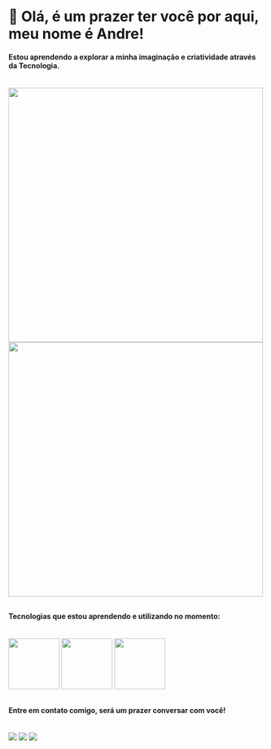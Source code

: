 <h1>🖖 Olá, é um prazer ter você por aqui, meu nome é Andre!</h1>
  <div>
  <h4>Estou aprendendo a explorar a minha imaginação e criatividade através da Tecnologia.</h4>
  </div><br>  
  <div>
  <a href="https://linktr.ee/andreapalhares">
  <img width="500px" src="https://github-readme-stats.vercel.app/api?username=andrepalhares011&show_icons=true&theme=tokyonight&include_all_commits=true&count_private=true"/>
  <img width="500px" src="https://github-readme-stats.vercel.app/api/top-langs/?username=andrepalhares011&layout=compact&langs_count=7&theme=tokyonight"/>
  </a>
</div>
  
  ##
  
  <h4>Tecnologias que estou aprendendo e utilizando no momento:</h4>
  <div style="display: inline_block"><br>
  <img width="100px" src="https://cdn.jsdelivr.net/gh/devicons/devicon/icons/html5/html5-original.svg"/>
  <img width="100px" src="https://cdn.jsdelivr.net/gh/devicons/devicon/icons/css3/css3-original.svg"/>
  <img width="100px" src="https://cdn.jsdelivr.net/gh/devicons/devicon/icons/javascript/javascript-original.svg"/>
</div>

##

<h4>Entre em contato comigo, será um prazer conversar com você!</h4>
<div style="display: inline_block"><br>
    <a href="https://www.linkedin.com/in/andrepalhares011/"><img src="https://img.shields.io/badge/-LinkedIn-%230077B5?style=for-the-badge&logo=linkedin&logoColor=white"></a>
  <a href="mailto:andrepalhares011@gmail.com"><img src="https://img.shields.io/badge/Gmail-D14836?style=for-the-badge&logo=gmail&logoColor=white"></a>
  <a href="https://www.instagram.com/hustler011_/"><img src="https://img.shields.io/badge/Instagram-E4405F?style=for-the-badge&logo=instagram&logoColor=white"></a>
